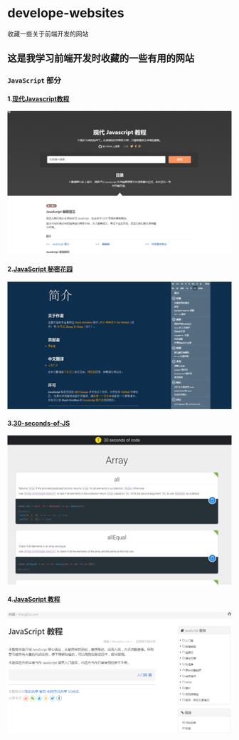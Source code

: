 # develope-websites
收藏一些关于前端开发的网站

## 这是我学习前端开发时收藏的一些有用的网站

### ``JavaScript`` 部分
#### 1.[现代**Javascript**教程](https://zh.javascript.info/)
![现代Javascript教程 ](https://raw.githubusercontent.com/youling4438/develope-websites/master/images/jsinfo.png "现代Javascript教程")


#### 2.[JavaScript 秘密花园](http://bonsaiden.github.io/JavaScript-Garden/zh/)

![JavaScript 秘密花园](https://raw.githubusercontent.com/youling4438/develope-websites/master/images/jsSecorts.png "JavaScript 秘密花园")


#### 3.[30-seconds-of-JS](https://30secondsofcode.org/)

![30-seconds-of-JS](https://raw.githubusercontent.com/youling4438/develope-websites/master/images/30sjs.png "30-seconds-of-JS")

#### 4.[JavaScript 教程](https://wangdoc.com/javascript/index.html)

![JavaScript 教程](https://raw.githubusercontent.com/youling4438/develope-websites/master/images/jsTutorial.png "JavaScript 教程")